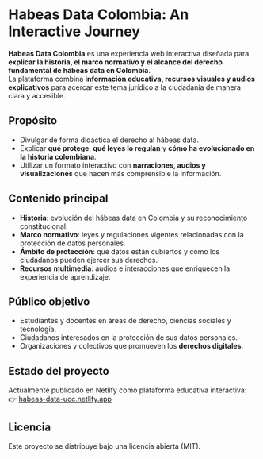 # Habeas Data Colombia: An Interactive Journey

**Habeas Data Colombia** es una experiencia web interactiva diseñada para **explicar la historia, el marco normativo y el alcance del derecho fundamental de hábeas data en Colombia**.  
La plataforma combina **información educativa, recursos visuales y audios explicativos** para acercar este tema jurídico a la ciudadanía de manera clara y accesible.

## Propósito

- Divulgar de forma didáctica el derecho al hábeas data.  
- Explicar **qué protege**, **qué leyes lo regulan** y **cómo ha evolucionado en la historia colombiana**.  
- Utilizar un formato interactivo con **narraciones, audios y visualizaciones** que hacen más comprensible la información.  

## Contenido principal

- **Historia**: evolución del hábeas data en Colombia y su reconocimiento constitucional.  
- **Marco normativo**: leyes y regulaciones vigentes relacionadas con la protección de datos personales.  
- **Ámbito de protección**: qué datos están cubiertos y cómo los ciudadanos pueden ejercer sus derechos.  
- **Recursos multimedia**: audios e interacciones que enriquecen la experiencia de aprendizaje.  

## Público objetivo

- Estudiantes y docentes en áreas de derecho, ciencias sociales y tecnología.  
- Ciudadanos interesados en la protección de sus datos personales.  
- Organizaciones y colectivos que promueven los **derechos digitales**.  

## Estado del proyecto

Actualmente publicado en Netlify como plataforma educativa interactiva:  
👉 [habeas-data-ucc.netlify.app](https://habeas-data-ucc.netlify.app/)  

## Licencia

Este proyecto se distribuye bajo una licencia abierta (MIT).  
